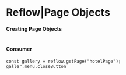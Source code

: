# Reflow|Page Objects


#### Creating Page Objects
```

```
#### Consumer
```
const gallery = reflow.getPage("hotelPage");
galler.menu.closeButton
```
